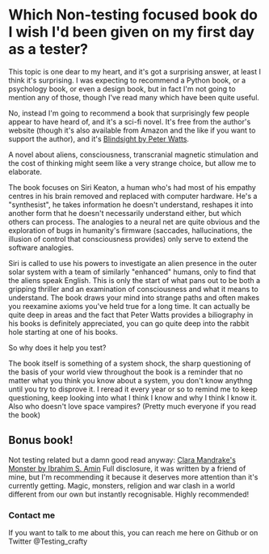 # Which Non-testing focused book do I wish I'd been given on my first day as a tester?

This topic is one dear to my heart, and it's got a surprising answer, at least I think it's surprising. I was expecting 
to recommend a Python book, or a psychology book, or even a design book, but in fact I'm not going to mention any of 
those, though I've read many which have been quite useful.

No, instead I'm going to recommend a book that surprisingly few people appear to have heard of, and it's a sci-fi novel.
It's free from the author's website (though it's also available from Amazon and the like if you want to support the 
author), and it's [Blindsight by Peter Watts](http://www.rifters.com/real/Blindsight.htm). 

A novel about aliens, consciousness, transcranial magnetic stimulation and the cost of thinking might seem like a very
strange choice, but allow me to elaborate. 


The book focuses on Siri Keaton, a human who's had most of his empathy centres in his brain removed and replaced with 
computer hardware. He's a "synthesist", he takes information he doesn't understand, reshapes it into another form that
he doesn't necessarily understand either, but which others can process. The analogies to a neural net are quite obvious
and the exploration of bugs in humanity's firmware (saccades, hallucinations, the illusion of control that consciousness
provides) only serve to extend the software analogies.

Siri is called to use his powers to investigate an alien presence in the outer solar system with a team of similarly
"enhanced" humans, only to find that the aliens speak English. This is only the start of what pans out to be both a 
gripping thriller and an examination of consciousness and what it means to understand. The book draws your mind into 
strange paths and often makes you reexamine axioms you've held true for a long time. It can actually be quite deep in 
areas and the fact that Peter Watts provides a biliography in his books is definitely appreciated, you can go quite deep
into the rabbit hole starting at one of his books. 

So why does it help you test?

The book itself is something of a system shock, the sharp questioning of the basis of your world view throughout the 
book is a reminder that no matter what you think you know about a system, you don't know anythng until you try to
disprove it. I reread it every year or so to remind me to keep questioning, keep looking into what I think I know and 
why I think I know it. Also who  doesn't love space vampires? (Pretty much everyone if you read the book)


## Bonus book!
Not testing related but a damn good read anyway:
[Clara Mandrake's Monster by Ibrahim S. Amin](https://www.amazon.co.uk/Clara-Mandrakes-Monster-Ibrahim-Amin-ebook/dp/B0788YNTJV)
Full disclosure, it was written by a friend of mine, but I'm recommending it because it deserves more attention than 
it's currently getting. Magic, monsters, religion and war clash in a world different from our own but instantly 
recognisable. Highly recommended!


### Contact me
If you want to talk  to me about this, you can reach me here on Github or on Twitter @Testing_crafty


